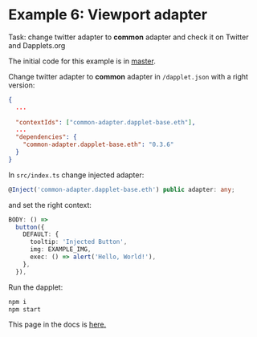 # Example 6: Viewport adapter

Task: change twitter adapter to **common** adapter and check it on Twitter and Dapplets.org

The initial code for this example is in [master](https://github.com/dapplets/dapplet-template/tree/master).

Change twitter adapter to **common** adapter in `/dapplet.json` with a right version:

```json
{
  ...
  
  "contextIds": ["common-adapter.dapplet-base.eth"],
  ...
  "dependencies": {
    "common-adapter.dapplet-base.eth": "0.3.6"
  }
}
```

In `src/index.ts` change injected adapter:

```ts
@Inject('common-adapter.dapplet-base.eth') public adapter: any;
```

and set the right context:

```ts
BODY: () =>
  button({
    DEFAULT: {
      tooltip: 'Injected Button',
      img: EXAMPLE_IMG,
      exec: () => alert('Hello, World!'),
    },
  }),
```

Run the dapplet:

```bash
npm i
npm start
```

This page in the docs is [here.](https://docs.dapplets.org/docs/viewport-adapter)
